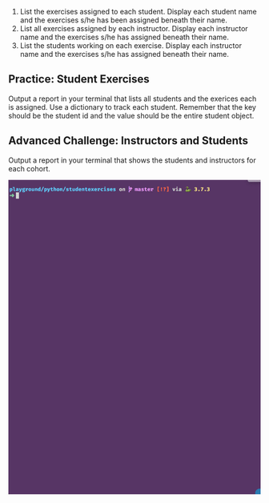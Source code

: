 1. List the exercises assigned to each student. Display each student name and the exercises s/he has been assigned beneath their name.
1. List all exercises assigned by each instructor. Display each instructor name and the exercises s/he has assigned beneath their name.
1. List the students working on each exercise. Display each instructor name and the exercises s/he has assigned beneath their name.



## Practice: Student Exercises

Output a report in your terminal that lists all students and the exerices each is assigned. Use a dictionary to track each student. Remember that the key should be the student id and the value should be the entire student object.

## Advanced Challenge: Instructors and Students

Output a report in your terminal that shows the students and instructors for each cohort.

![sql in python advanced challenge example output](./images/people-per-cohort.gif)